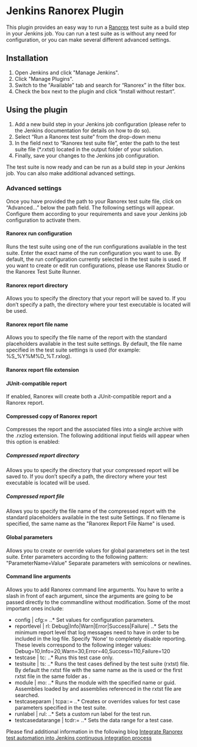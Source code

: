 # Jenkins Ranorex Plugin
This plugin provides an easy way to run a [Ranorex](https://www.ranorex.com/ "Test Automation for Everyone") test suite as a build step in your Jenkins job. You can run a test suite as is without any need for configuration, or you can make several different advanced settings.

## Installation
1. Open Jenkins and click "Manage Jenkins".
2. Click "Manage Plugins".
3. Switch to the "Available" tab and search for “Ranorex” in the filter box.
4. Check the box next to the plugin and click “Install without restart”.

## Using the plugin
1. Add a new build step in your Jenkins job configuration (please refer to the Jenkins documentation for details on how to do so).
2. Select “Run a Ranorex test suite” from the drop-down menu
3. In the field next to “Ranorex test suite file”, enter the path to the test suite file (*.rxtst) located in the output folder of your solution.
4. Finally, save your changes to the Jenkins job configuration.

The test suite is now ready and can be run as a build step in your Jenkins job. You can also make additional advanced settings.


### Advanced settings
Once you have provided the path to your Ranorex test suite file, click on “Advanced…” below the path field. The following settings will appear. Configure them according to your requirements and save your Jenkins job configuration to activate them.

#### Ranorex run configuration
Runs the test suite using one of the run configurations available in the test suite. Enter the exact name of the run configuration you want to use. By default, the run configuration currently selected in the test suite is used.
If you want to create or edit run configurations, please use Ranorex Studio or the Ranorex Test Suite Runner.

#### Ranorex report directory
Allows you to specify the directory that your report will be saved to. If you don’t specify a path, the directory where your test executable is located will be used.

#### Ranorex report file name
Allows you to specify the file name of the report with the standard placeholders available in the test suite settings. By default, the file name specified in the test suite settings is used (for example: %S_%Y%M%D_%T.rxlog).

#### Ranorex report file extension

#### JUnit-compatible report
If enabled, Ranorex will create both a JUnit-compatible report and a Ranorex report.

#### Compressed copy of Ranorex report
Compresses the report and the associated files into a single archive with the .rxzlog extension. The following additional input fields will appear when this option is enabled:

##### Compressed report directory
Allows you to specify the directory that your compressed report will be saved to. If you don’t specify a path, the directory where your test executable is located will be used.
##### Compressed report file

Allows you to specify the file name of the compressed report with the standard placeholders available in the test suite Settings. If no filename is specified, the same name as the "Ranorex Report File Name" is used.

#### Global parameters
Allows you to create or override values for global parameters set in the test suite.
Enter parameters according to the following pattern: "ParameterName=Value"
Separate parameters with semicolons or newlines.


#### Command line arguments
Allows you to add Ranorex command line arguments. You have to write a slash in front of each argument, since the arguments are going to be passed directly to the commandline without modification. Some of the most important ones include:
* config | cfg:<config parameter name>=<value>
..* Set values for configuration parameters.
* reportlevel | rl: Debug|Info|Warn|Error|Success|Failure|<any integer>
..* Sets the minimum report level that log messages need to have in order to be included in the log file. Specify 'None' to completely disable reporting. These levels correspond to the following integer values: Debug=10,Info=20,Warn=30,Error=40,Success=110,Failure=120
* testcase | tc:<name or guid of test case>
..* Runs this test case only.
* testsuite | ts:<path to test suite file>
..* Runs the test cases defined by the test suite (rxtst) file. By default the rxtst file with the same name as the <TestSuiteExe> is used or the first rxtst file in the same folder as <TestSuiteExe>.
* module | mo:<module name or guid>
..* Runs the module with the specified name or guid. Assemblies loaded by <TestSuiteExe> and assemblies referenced in the rxtst file are searched.
* testcaseparam | tcpa:<name or guid of test case>:<parameter name>=<value>
..* Creates or overrides values for test case parameters specified in the test suite.
* runlabel | rul:<custom value>
..* Sets a custom run label for the test run.
* testcasedatarange | tcdr:<name or guid of test case>=<data range>
..* Sets the data range for a test case.

Please find additional information in the following blog [Integrate Ranorex test automation into Jenkins continuous integration process](https://www.ranorex.com/blog/integrating-ranorex-automation-in-jenkins-continuous-integration-process/)
